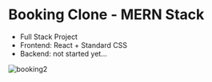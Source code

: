 # Booking Clone - MERN Stack

- Full Stack Project
- Frontend: React + Standard CSS
- Backend: not started yet...

![booking2](https://user-images.githubusercontent.com/120139042/224383548-4c4c0489-ff2e-46ac-8add-2bb3270ae984.png)

